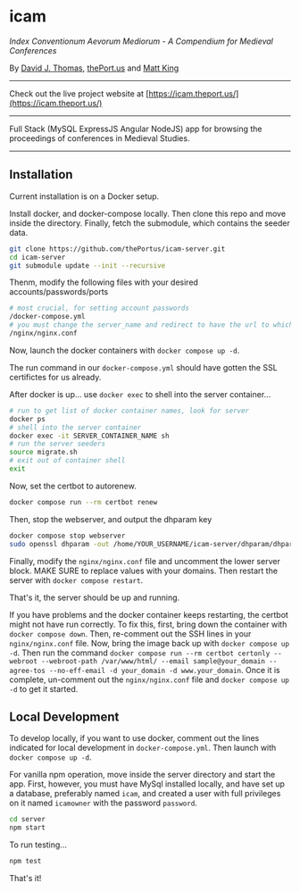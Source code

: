 # icam

*Index Conventionum Aevorum Mediorum - A Compendium for Medieval Conferences*

By [David J. Thomas](mailto:dave.a.base@gmail.com), [thePort.us](https://thePort.us) and [Matt King](mailto:matthewking1@usf.edu)

---

Check out the live project website at [https://icam.theport.us/](https://icam.theport.us/)

---

Full Stack (MySQL ExpressJS Angular NodeJS) app for browsing the proceedings of conferences in Medieval Studies.

---

## Installation

Current installation is on a Docker setup.


Install docker, and docker-compose locally. Then clone this repo and move inside the directory. Finally, fetch the submodule, which contains the seeder data.

``` sh
git clone https://github.com/thePortus/icam-server.git
cd icam-server
git submodule update --init --recursive
```

Thenm, modify the following files with your desired accounts/passwords/ports

``` sh
# most crucial, for setting account passwords
/docker-compose.yml
# you must change the server_name and redirect to have the url to which you are deploying
/nginx/nginx.conf
```

Now, launch the docker containers with `docker compose up -d`.

The run command in our `docker-compose.yml` should have gotten the SSL certifictes for us already.

After docker is up... use `docker exec` to shell into the server container...

``` sh
# run to get list of docker container names, look for server
docker ps
# shell into the server container
docker exec -it SERVER_CONTAINER_NAME sh
# run the server seeders
source migrate.sh
# exit out of container shell
exit
```

Now, set the certbot to autorenew.

``` sh
docker compose run --rm certbot renew
```

Then, stop the webserver, and output the dhparam key

``` sh
docker compose stop webserver
sudo openssl dhparam -out /home/YOUR_USERNAME/icam-server/dhparam/dhparam-2048.pem 2048
```

Finally, modify the `nginx/nginx.conf` file and uncomment the lower server block. MAKE SURE to replace values with your domains. Then restart the server with `docker compose restart`.

That's it, the server should be up and running.

If you have problems and the docker container keeps restarting, the certbot might not have run correctly. To fix this, first, bring down the container with `docker compose down`. Then, re-comment out the SSH lines in your `nginx/nginx.conf` file. Now, bring the image back up with `docker compose up -d`. Then run the command `docker compose run --rm certbot certonly --webroot --webroot-path /var/www/html/ --email sample@your_domain --agree-tos --no-eff-email -d your_domain -d www.your_domain`. Once it is complete, un-comment out the `nginx/nginx.conf` file and `docker compose up -d` to get it started.

## Local Development

To develop locally, if you want to use docker, comment out the lines indicated for local development in `docker-compose.yml`. Then launch with `docker compose up -d`.

For vanilla npm operation, move inside the server directory and start the app. First, however, you must have MySql installed locally, and have set up a database, preferably named `icam`, and created a user with full privileges on it named `icamowner` with the password `password`.

 ``` sh
 cd server
npm start
```

To run testing...

``` sh
npm test
```

That's it!
